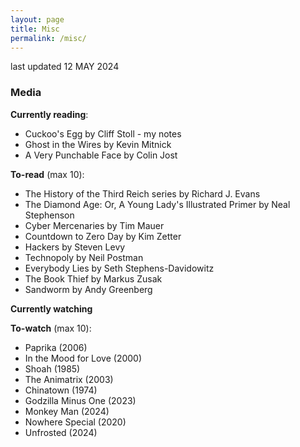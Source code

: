 ```yaml
---
layout: page
title: Misc
permalink: /misc/
---
```


last updated 12 MAY 2024

### Media
**Currently reading**:
- Cuckoo's Egg by Cliff Stoll - my notes
- Ghost in the Wires by Kevin Mitnick
- A Very Punchable Face by Colin Jost

**To-read** (max 10):
- The History of the Third Reich series by Richard J. Evans
- The Diamond Age: Or, A Young Lady's Illustrated Primer by Neal Stephenson
- Cyber Mercenaries by Tim Mauer
- Countdown to Zero Day by Kim Zetter
- Hackers by Steven Levy
- Technopoly by Neil Postman
- Everybody Lies by Seth Stephens-Davidowitz
- The Book Thief by Markus Zusak
- Sandworm by Andy Greenberg

**Currently watching**


**To-watch** (max 10):
- Paprika (2006)
- In the Mood for Love (2000)
- Shoah (1985)
- The Animatrix (2003)
- Chinatown (1974)
- Godzilla Minus One (2023)
- Monkey Man (2024)
- Nowhere Special (2020)
- Unfrosted (2024)